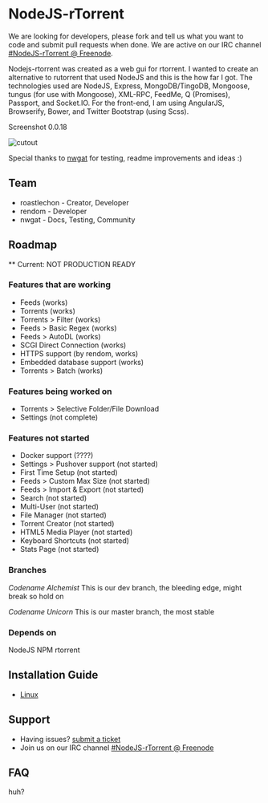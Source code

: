# NodeJS-rTorrent
We are looking for developers, please fork and tell us what you want to code and submit pull requests when done. We are active on our IRC channel [#NodeJS-rTorrent @ Freenode](http://webchat.freenode.net/?channels=nodejs-rtorrent).

Nodejs-rtorrent was created as a web gui for rtorrent. I wanted to create an alternative to rutorrent that used NodeJS and this is the how far I got. The technologies used are NodeJS, Express, MongoDB/TingoDB, Mongoose, tungus (for use with Mongoose), XML-RPC, FeedMe, Q (Promises), Passport, and Socket.IO. For the front-end, I am using AngularJS, Browserify, Bower, and Twitter Bootstrap (using Scss).

 Screenshot 0.0.18
 
![cutout](http://i.imgur.com/ywbBABC.png "screenshot")

Special thanks to [nwgat](http://nwgat.net)  for testing, readme improvements and ideas :)

## Team
* roastlechon - Creator, Developer
* rendom - Developer
* nwgat - Docs, Testing, Community 

## Roadmap
** Current: NOT PRODUCTION READY

### Features that are working
* Feeds (works) 
* Torrents (works)
* Torrents > Filter (works)
* Feeds > Basic Regex (works)
* Feeds > AutoDL (works)
* SCGI Direct Connection (works)
* HTTPS support (by rendom, works)
* Embedded database support (works)
* Torrents > Batch (works)

### Features being worked on
* Torrents > Selective Folder/File Download
* Settings (not complete)

### Features not started
* Docker support (????)
* Settings > Pushover support (not started)
* First Time Setup (not started)
* Feeds > Custom Max Size (not started)
* Feeds > Import & Export (not started)
* Search (not started)
* Multi-User (not started)
* File Manager (not started)
* Torrent Creator (not started)
* HTML5 Media Player (not started)
* Keyboard Shortcuts (not started)
* Stats Page (not started)

### Branches ###
*Codename Alchemist*
This is our dev branch, the bleeding edge, might break so hold on

*Codename Unicorn*
This is our master branch, the most stable

### Depends on
NodeJS NPM rtorrent

## Installation Guide
* [Linux](https://github.com/roastlechon/nodejs-rtorrent/wiki/Installation-Guide-for-Linux-(direct-scgi-connection))

## Support
* Having issues? [submit a ticket](https://github.com/roastlechon/nodejs-rtorrent/issues/new)
* Join us on our IRC channel [#NodeJS-rTorrent @ Freenode](http://webchat.freenode.net/?channels=nodejs-rtorrent) 

## FAQ
huh?

